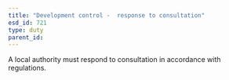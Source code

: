 ```yaml
---
title: "Development control -  response to consultation"
esd_id: 721
type: duty
parent_id:  
---
```


A local authority must respond to consultation in accordance with regulations.

